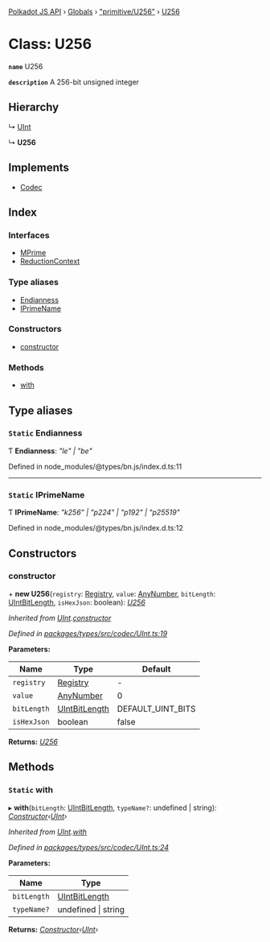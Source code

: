 [Polkadot JS API](../README.md) › [Globals](../globals.md) › ["primitive/U256"](../modules/_primitive_u256_.md) › [U256](_primitive_u256_.u256.md)

# Class: U256

**`name`** U256

**`description`** 
A 256-bit unsigned integer

## Hierarchy

  ↳ [UInt](_codec_uint_.uint.md)

  ↳ **U256**

## Implements

* [Codec](../interfaces/_types_codec_.codec.md)

## Index

### Interfaces

* [MPrime](../interfaces/_primitive_u256_.u256.mprime.md)
* [ReductionContext](../interfaces/_primitive_u256_.u256.reductioncontext.md)

### Type aliases

* [Endianness](_primitive_u256_.u256.md#static-endianness)
* [IPrimeName](_primitive_u256_.u256.md#static-iprimename)

### Constructors

* [constructor](_primitive_u256_.u256.md#constructor)

### Methods

* [with](_primitive_u256_.u256.md#static-with)

## Type aliases

### `Static` Endianness

Ƭ **Endianness**: *"le" | "be"*

Defined in node_modules/@types/bn.js/index.d.ts:11

___

### `Static` IPrimeName

Ƭ **IPrimeName**: *"k256" | "p224" | "p192" | "p25519"*

Defined in node_modules/@types/bn.js/index.d.ts:12

## Constructors

###  constructor

\+ **new U256**(`registry`: [Registry](../interfaces/_types_registry_.registry.md), `value`: [AnyNumber](../modules/_types_helpers_.md#anynumber), `bitLength`: [UIntBitLength](../modules/_codec_abstractint_.md#uintbitlength), `isHexJson`: boolean): *[U256](_primitive_u256_.u256.md)*

*Inherited from [UInt](_codec_uint_.uint.md).[constructor](_codec_uint_.uint.md#constructor)*

*Defined in [packages/types/src/codec/UInt.ts:19](https://github.com/polkadot-js/api/blob/94608b0c3/packages/types/src/codec/UInt.ts#L19)*

**Parameters:**

Name | Type | Default |
------ | ------ | ------ |
`registry` | [Registry](../interfaces/_types_registry_.registry.md) | - |
`value` | [AnyNumber](../modules/_types_helpers_.md#anynumber) | 0 |
`bitLength` | [UIntBitLength](../modules/_codec_abstractint_.md#uintbitlength) | DEFAULT_UINT_BITS |
`isHexJson` | boolean | false |

**Returns:** *[U256](_primitive_u256_.u256.md)*

## Methods

### `Static` with

▸ **with**(`bitLength`: [UIntBitLength](../modules/_codec_abstractint_.md#uintbitlength), `typeName?`: undefined | string): *[Constructor](../interfaces/_types_codec_.constructor.md)‹[UInt](_codec_uint_.uint.md)›*

*Inherited from [UInt](_codec_uint_.uint.md).[with](_codec_uint_.uint.md#static-with)*

*Defined in [packages/types/src/codec/UInt.ts:24](https://github.com/polkadot-js/api/blob/94608b0c3/packages/types/src/codec/UInt.ts#L24)*

**Parameters:**

Name | Type |
------ | ------ |
`bitLength` | [UIntBitLength](../modules/_codec_abstractint_.md#uintbitlength) |
`typeName?` | undefined &#124; string |

**Returns:** *[Constructor](../interfaces/_types_codec_.constructor.md)‹[UInt](_codec_uint_.uint.md)›*
